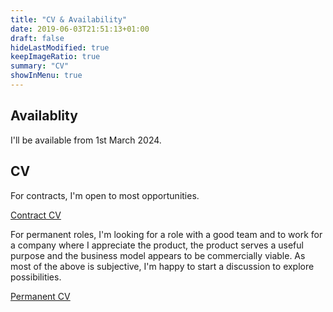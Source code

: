 ```yaml
---
title: "CV & Availability"
date: 2019-06-03T21:51:13+01:00
draft: false
hideLastModified: true
keepImageRatio: true
summary: "CV"
showInMenu: true
---
```


## Availablity

I'll be available from 1st March 2024.

## CV

For contracts, I'm open to most opportunities.

[Contract CV](files/patrick_mcandrew_cv_general_contract.pdf)

For permanent roles, I'm looking for a role with a good team and to work for a company where I appreciate the product, the product serves a useful purpose and the business model appears to be commercially viable. As most of the above is subjective, I'm happy to start a discussion to explore possibilities.

[Permanent CV](files/patrick_mcandrew_cv_it_perm.pdf)



